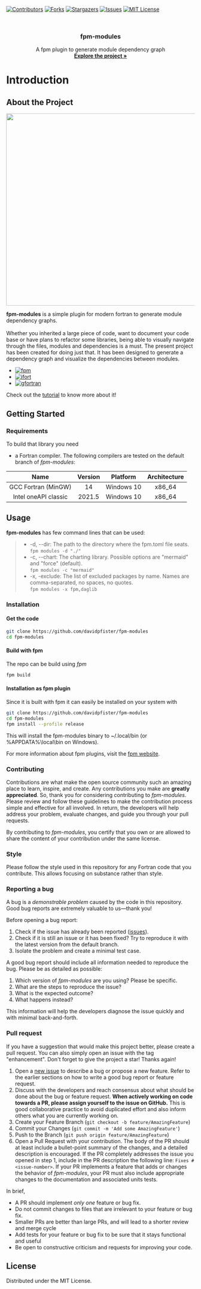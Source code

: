 <a id="readme-top"></a>

[![Contributors][contributors-shield]][contributors-url]
[![Forks][forks-shield]][forks-url]
[![Stargazers][stars-shield]][stars-url]
[![Issues][issues-shield]][issues-url]
[![MIT License][license-shield]][license-url]

<!-- PROJECT LOGO -->
<br />
<div align="center">
  <h3 align="center">fpm-modules</h3>

  <p align="center">
    A fpm plugin to generate module dependency graph
    <br />
    <a href="https://github.com/davidpfister/fpm-modules"><strong>Explore the project »</strong></a>
    <br />
  </p>
</div>

# Introduction
<!-- ABOUT THE PROJECT -->
## About the Project
<center>
<p align="center">
  <img src="https://github.com/davidpfister/fpm-modules/blob/master/.dox/images/force.gif?raw=true" width="512" height="512">
</p>
</center>

**fpm-modules** is a simple plugin for modern fortran to generate module dependency graphs.
<br><br>
Whether you inherited a large piece of code, want to document your code base or have plans to refactor some libraries, being able to visually navigate through the files, modules and dependencies is a must. 
The present project has been created for doing just that. It has been designed to generate a dependency graph and visualize the dependencies between modules. 

* [![fpm][fpm]][fpm-url]
* [![ifort][ifort]][ifort-url]
* [![gfortran][gfortran]][gfortran-url]

Check out the [tutorial](./.dox/tutorial.md) to know more about it!

<!-- GETTING STARTED -->
## Getting Started

### Requirements

To build that library you need

- a Fortran compiler. The following compilers are tested on the default branch of _fpm-modules_:

<center>

| Name |	Version	| Platform	| Architecture |
|:--:|:--:|:--:|:--:|
| GCC Fortran (MinGW) | 14 | Windows 10 | x86_64 |
| Intel oneAPI classic	| 2021.5	| Windows 10 |	x86_64 |

</center>

<!-- USAGE EXAMPLES -->
## Usage

**fpm-modules** has few command lines that can be used: 

>- -d, --dir: The path to the directory where the fpm.toml file seats. </br>
> ```fpm modules -d "./"```
>- -c, --chart: The charting library. Possible options are "mermaid" and "force" (default).</br>
> ```fpm modules -c "mermaid"``` 
>- -x, -exclude: The list of excluded packages by name.  Names are comma-separated, no spaces, no quotes.</br>
> ```fpm modules -x fpm,daglib```

### Installation

#### Get the code
```bash
git clone https://github.com/davidpfister/fpm-modules
cd fpm-modules
```

#### Build with fpm

The repo can be build using _fpm_
```bash
fpm build
```

#### Installation as fpm plugin

Since it is built with fpm it can easily be installed on your system with
```bash
git clone https://github.com/davidpfister/fpm-modules
cd fpm-modules
fpm install --profile release
```
This will install the fpm-modules binary to ~/.local/bin (or %APPDATA%\local\bin on Windows).

For more information about fpm plugins, visit the [fpm website](https://fpm.fortran-lang.org/tutorial/plugins.html).

<!-- CONTRIBUTING -->
### Contributing

Contributions are what make the open source community such an amazing place to learn, inspire, and create. Any contributions you make are **greatly appreciated**. So, thank you for considering contributing to _fpm-modules_.
Please review and follow these guidelines to make the contribution process simple and effective for all involved. In return, the developers will help address your problem, evaluate changes, and guide you through your pull requests.

By contributing to _fpm-modules_, you certify that you own or are allowed to share the content of your contribution under the same license.

### Style

Please follow the style used in this repository for any Fortran code that you contribute. This allows focusing on substance rather than style.

### Reporting a bug

A bug is a *demonstrable problem* caused by the code in this repository.
Good bug reports are extremely valuable to us—thank you!

Before opening a bug report:

1. Check if the issue has already been reported
   ([issues](https://github.com/davidpfister/fpm-modules/issues)).
2. Check if it is still an issue or it has been fixed?
   Try to reproduce it with the latest version from the default branch.
3. Isolate the problem and create a minimal test case.

A good bug report should include all information needed to reproduce the bug.
Please be as detailed as possible:

1. Which version of _fpm-modules_ are you using? Please be specific.
2. What are the steps to reproduce the issue?
3. What is the expected outcome?
4. What happens instead?

This information will help the developers diagnose the issue quickly and with
minimal back-and-forth.

### Pull request

If you have a suggestion that would make this project better, please create a pull request. You can also simply open an issue with the tag "enhancement".
Don't forget to give the project a star! Thanks again!
1. Open a [new issue](https://github.com/davidpfister/fpm-modules/issues/new) to
   describe a bug or propose a new feature.
   Refer to the earlier sections on how to write a good bug report or feature    request.
2. Discuss with the developers and reach consensus about what should be done about the bug or feature request.
   **When actively working on code towards a PR, please assign yourself to the
   issue on GitHub.**
   This is good collaborative practice to avoid duplicated effort and also inform others what you are currently working on.
3. Create your Feature Branch (```git checkout -b feature/AmazingFeature```)
4. Commit your Changes (```git commit -m 'Add some AmazingFeature'```)
5. Push to the Branch (```git push origin feature/AmazingFeature```)
6. Open a Pull Request with your contribution.
   The body of the PR should at least include a bullet-point summary of the
   changes, and a detailed description is encouraged.
   If the PR completely addresses the issue you opened in step 1, include in
   the PR description the following line: ```Fixes #<issue-number>```. If your PR implements a feature that adds or changes the behavior of _fpm-modules_,
   your PR must also include appropriate changes to the documentation and associated units tests.

In brief, 
* A PR should implement *only one* feature or bug fix.
* Do not commit changes to files that are irrelevant to your feature or bug fix.
* Smaller PRs are better than large PRs, and will lead to a shorter review and
  merge cycle
* Add tests for your feature or bug fix to be sure that it stays functional and useful
* Be open to constructive criticism and requests for improving your code.


<!-- LICENSE -->
## License

Distributed under the MIT License.

<!-- MARKDOWN LINKS & IMAGES -->
[contributors-shield]: https://img.shields.io/github/contributors/davidpfister/fpm-modules.svg?style=for-the-badge
[contributors-url]: https://github.com/davidpfister/fpm-modules/graphs/contributors
[forks-shield]: https://img.shields.io/github/forks/davidpfister/fpm-modules.svg?style=for-the-badge
[forks-url]: https://github.com/davidpfister/fpm-modules/network/members
[stars-shield]: https://img.shields.io/github/stars/davidpfister/fpm-modules.svg?style=for-the-badge
[stars-url]: https://github.com/davidpfister/fpm-modules/stargazers
[issues-shield]: https://img.shields.io/github/issues/davidpfister/fpm-modules.svg?style=for-the-badge
[issues-url]: https://github.com/davidpfister/fpm-modules/issues
[license-shield]: https://img.shields.io/github/license/davidpfister/fpm-modules.svg?style=for-the-badge
[license-url]: https://github.com/davidpfister/fpm-modules/master/LICENSE
[gfortran]: https://img.shields.io/badge/gfortran-000000?style=for-the-badge&logo=gnu&logoColor=white
[gfortran-url]: https://gcc.gnu.org/wiki/GFortran
[ifort]: https://img.shields.io/badge/ifort-000000?style=for-the-badge&logo=Intel&logoColor=61DAFB
[ifort-url]: https://www.intel.com/content/www/us/en/developer/tools/oneapi/fortran-compiler.html
[fpm]: https://img.shields.io/badge/fpm-000000?style=for-the-badge&logo=Fortran&logoColor=734F96
[fpm-url]: https://fpm.fortran-lang.org/

